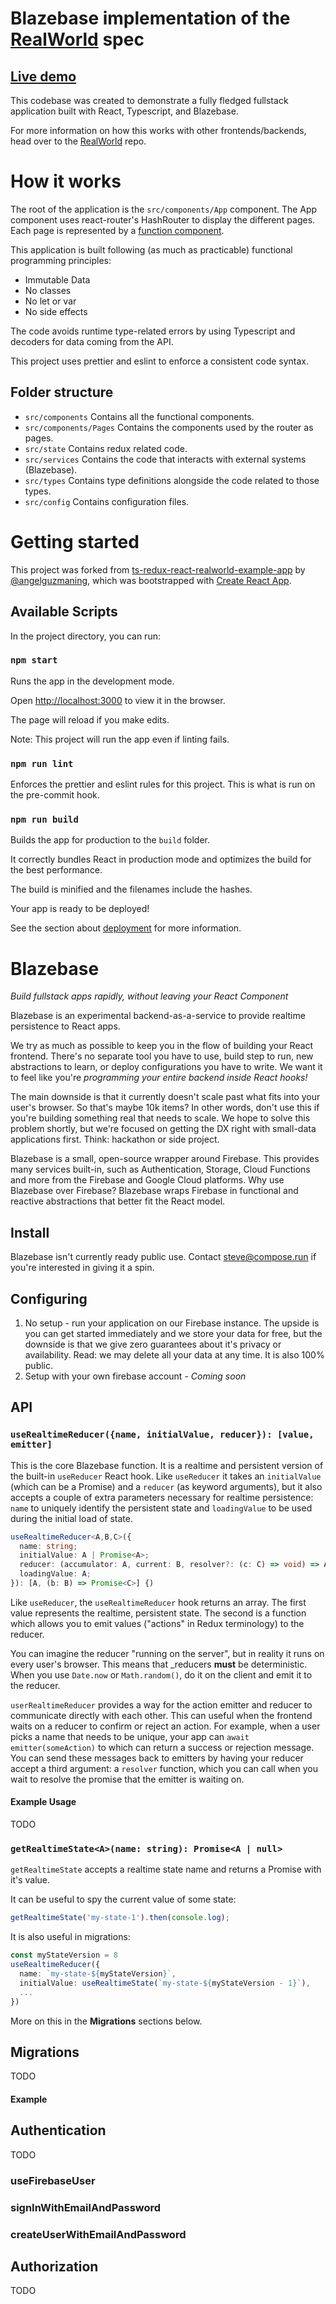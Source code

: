 # Blazebase implementation of the [RealWorld](https://github.com/gothinkster/realworld) spec

## [Live demo](https://compose-run.github.io/blazebase-realworld-example-app/#/)

This codebase was created to demonstrate a fully fledged fullstack application built with React, Typescript, and Blazebase.

For more information on how this works with other frontends/backends, head over to the [RealWorld](https://github.com/gothinkster/realworld) repo.

# How it works

The root of the application is the `src/components/App` component. The App component uses react-router's HashRouter to display the different pages. Each page is represented by a [function component](https://reactjs.org/docs/components-and-props.html).

This application is built following (as much as practicable) functional programming principles:

- Immutable Data
- No classes
- No let or var
- No side effects

The code avoids runtime type-related errors by using Typescript and decoders for data coming from the API.

This project uses prettier and eslint to enforce a consistent code syntax.

## Folder structure

- `src/components` Contains all the functional components.
- `src/components/Pages` Contains the components used by the router as pages.
- `src/state` Contains redux related code.
- `src/services` Contains the code that interacts with external systems (Blazebase).
- `src/types` Contains type definitions alongside the code related to those types.
- `src/config` Contains configuration files.

# Getting started

This project was forked from [ts-redux-react-realworld-example-app](https://github.com/angelguzmaning/ts-redux-react-realworld-example-app) by [@angelguzmaning](https://github.com/angelguzmaning), which was bootstrapped with [Create React App](https://github.com/facebook/create-react-app).

## Available Scripts

In the project directory, you can run:

### `npm start`

Runs the app in the development mode.

Open [http://localhost:3000](http://localhost:3000) to view it in the browser.

The page will reload if you make edits.

Note: This project will run the app even if linting fails.

### `npm run lint`

Enforces the prettier and eslint rules for this project. This is what is run on the pre-commit hook.

### `npm run build`

Builds the app for production to the `build` folder.

It correctly bundles React in production mode and optimizes the build for the best performance.

The build is minified and the filenames include the hashes.

Your app is ready to be deployed!

See the section about [deployment](https://facebook.github.io/create-react-app/docs/deployment) for more information.

# Blazebase

_Build fullstack apps rapidly, without leaving your React Component_

Blazebase is an experimental backend-as-a-service to provide realtime persistence to React apps.

We try as much as possible to keep you in the flow of building your React frontend. There's no separate tool you have to use, build step to run, new abstractions to learn, or deploy configurations you have to write. We want it to feel like you're _programming your entire backend inside React hooks!_

The main downside is that it currently doesn't scale past what fits into your user's browser. So that's maybe 10k items? In other words, don't use this if you're building something real that needs to scale. We hope to solve this problem shortly, but we're focused on getting the DX right with small-data applications first. Think: hackathon or side project.

Blazebase is a small, open-source wrapper around Firebase. This provides many services built-in, such as Authentication, Storage, Cloud Functions and more from the Firebase and Google Cloud platforms. Why use Blazebase over Firebase? Blazebase wraps Firebase in functional and reactive abstractions that better fit the React model.

## Install

Blazebase isn't currently ready public use. Contact steve@compose.run if you're interested in giving it a spin.

## Configuring

1. No setup - run your application on our Firebase instance. The upside is you can get started immediately and we store your data for free, but the downside is that we give zero guarantees about it's privacy or availability. Read: we may delete all your data at any time. It is also 100% public.
2. Setup with your own firebase account - _Coming soon_

## API

### `useRealtimeReducer({name, initialValue, reducer}): [value, emitter]`

This is the core Blazebase function. It is a realtime and persistent version of the built-in `useReducer` React hook. Like `useReducer` it takes an `initialValue` (which can be a Promise) and a `reducer` (as keyword arguments), but it also accepts a couple of extra parameters necessary for realtime persistence: `name` to uniquely identify the persistent state and `loadingValue` to be used during the initial load of state.

```ts
useRealtimeReducer<A,B,C>({
  name: string;
  initialValue: A | Promise<A>;
  reducer: (accumulator: A, current: B, resolver?: (c: C) => void) => A;
  loadingValue: A;
}): [A, (b: B) => Promise<C>] {)
```

Like `useReducer`, the `useRealtimeReducer` hook returns an array. The first value represents the realtime, persistent state. The second is a function which allows you to emit values ("actions" in Redux terminology) to the reducer.

You can imagine the reducer "running on the server", but in reality it runs on every user's browser. This means that \_reducers **must** be deterministic. When you use `Date.now` or `Math.random()`, do it on the client and emit it to the reducer.

`userRealtimeReducer` provides a way for the action emitter and reducer to communicate directly with each other. This can useful when the frontend waits on a reducer to confirm or reject an action. For example, when a user picks a name that needs to be unique, your app can `await emitter(someAction)` to which can return a success or rejection message. You can send these messages back to emitters by having your reducer accept a third argument: a `resolver` function, which you can call when you wait to resolve the promise that the emitter is waiting on.

#### Example Usage

TODO

### `getRealtimeState<A>(name: string): Promise<A | null>`

`getRealtimeState` accepts a realtime state name and returns a Promise with it's value.

It can be useful to spy the current value of some state:

```ts
getRealtimeState('my-state-1').then(console.log);
```

It is also useful in migrations:

```ts
const myStateVersion = 8
useRealtimeReducer({
  name: `my-state-${myStateVersion}`,
  initialValue: useRealtimeState(`my-state-${myStateVersion - 1}`),
  ...
})
```

More on this in the **Migrations** sections below.

## Migrations

TODO

#### Example

## Authentication

TODO

### useFirebaseUser

### signInWithEmailAndPassword

### createUserWithEmailAndPassword

## Authorization

TODO
